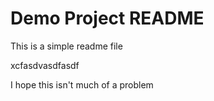# Demo Project README

This is a simple readme file

xcfasdvasdfasdf

I hope this isn't much of a problem
